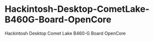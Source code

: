 # Hackintosh-Desktop-CometLake-B460G-Board-OpenCore
Hackintosh Desktop Comet Lake B460-G Board OpenCore
